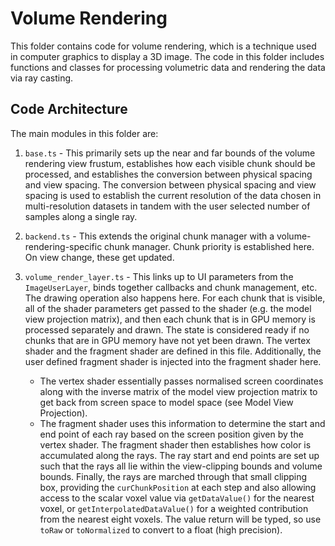 # Volume Rendering

This folder contains code for volume rendering, which is a technique used in computer graphics to display a 3D image.
The code in this folder includes functions and classes for processing volumetric data and rendering the data via ray casting.

## Code Architecture

The main modules in this folder are:

1. `base.ts` - This primarily sets up the near and far bounds of the volume rendering view frustum, establishes how each visible chunk should be processed, and establishes the conversion between physical spacing and view spacing. The conversion between physical spacing and view spacing is used to establish the current resolution of the data chosen in multi-resolution datasets in tandem with the user selected number of samples along a single ray.
2. `backend.ts` - This extends the original chunk manager with a volume-rendering-specific chunk manager. Chunk priority is established here. On view change, these get updated.
3. `volume_render_layer.ts` - This links up to UI parameters from the `ImageUserLayer`, binds together callbacks and chunk management, etc. The drawing operation also happens here. For each chunk that is visible, all of the shader parameters get passed to the shader (e.g. the model view projection matrix), and then each chunk that is in GPU memory is processed separately and drawn. The state is considered ready if no chunks that are in GPU memory have not yet been drawn. The vertex shader and the fragment shader are defined in this file. Additionally, the user defined fragment shader is injected into the fragment shader here.

   * The vertex shader essentially passes normalised screen coordinates along with the inverse matrix of the model view projection matrix to get back from screen space to model space (see Model View Projection).
   * The fragment shader uses this information to determine the start and end point of each ray based on the screen position given by the vertex shader. The fragment shader then establishes how color is accumulated along the rays. The ray start and end points are set up such that the rays all lie within the view-clipping bounds and volume bounds. Finally, the rays are marched through that small clipping box, providing the `curChunkPosition` at each step and also allowing access to the scalar voxel value via `getDataValue()` for the nearest voxel, or `getInterpolatedDataValue()` for a weighted contribution from the nearest eight voxels. The value return will be typed, so use `toRaw` or `toNormalized` to convert to a float (high precision).
